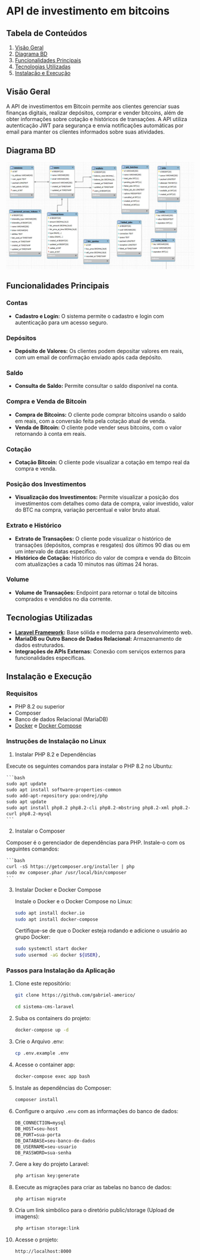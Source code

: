 # API de investimento em bitcoins

## Tabela de Conteúdos

1. [Visão Geral](#visão-geral)
2. [Diagrama BD](#diagrama-bd)
3. [Funcionalidades Principais](#funcionalidades-principais)
4. [Tecnologias Utilizadas](#tecnologias-utilizadas)
5. [Instalação e Execução](#instalação-e-execução)

## Visão Geral

A API de investimentos em Bitcoin permite aos clientes gerenciar suas finanças digitais, realizar depósitos, comprar e vender bitcoins, além de obter informações sobre cotação e históricos de transações. A API utiliza autenticação JWT para segurança e envia notificações automáticas por email para manter os clientes informados sobre suas atividades.

## Diagrama BD

![Database Tables](database/images/bd_1.jpg)

## Funcionalidades Principais

### Contas

-   **Cadastro e Login:** O sistema permite o cadastro e login com autenticação para um acesso seguro.

### Depósitos

-  **Depósito de Valores:** Os clientes podem depositar valores em reais, com um email de confirmação enviado após cada depósito.

### Saldo

-   **Consulta de Saldo:** Permite consultar o saldo disponível na conta.

### Compra e Venda de Bitcoin

-   **Compra de Bitcoins:** O cliente pode comprar bitcoins usando o saldo em reais, com a conversão feita pela cotação atual de venda.
-   **Venda de Bitcoin:** O cliente pode vender seus bitcoins, com o valor retornando à conta em reais.

### Cotação

-   **Cotação Bitcoin:** O cliente pode visualizar a cotação em tempo real da compra e venda.

### Posição dos Investimentos

-   **Visualização dos Investimentos:** Permite visualizar a posição dos investimentos com detalhes como data de compra, valor investido, valor do BTC na compra, variação percentual e valor bruto atual.

### Extrato e Histórico

-   **Extrato de Transações:** O cliente pode visualizar o histórico de transações (depósitos, compras e resgates) dos últimos 90 dias ou em um intervalo de datas específico.
-   **Histórico de Cotação:** Histórico do valor de compra e venda do Bitcoin com atualizações a cada 10 minutos nas últimas 24 horas.

### Volume

-   **Volume de Transações:** Endpoint para retornar o total de bitcoins comprados e vendidos no dia corrente.

## Tecnologias Utilizadas

- **[Laravel Framework](https://laravel.com/):** Base sólida e moderna para desenvolvimento web.
- **MariaDB ou Outro Banco de Dados Relacional:** Armazenamento de dados estruturados.
- **Integrações de APIs Externas:** Conexão com serviços externos para funcionalidades específicas.

## Instalação e Execução

### Requisitos

-   PHP 8.2 ou superior
-   Composer
-   Banco de dados Relacional (MariaDB)
- [Docker](https://www.docker.com/) e [Docker Compose](https://docs.docker.com/compose/)

### Instruções de Instalação no Linux

1. Instalar PHP 8.2 e Dependências

Execute os seguintes comandos para instalar o PHP 8.2 no Ubuntu:

    ```bash
    sudo apt update
    sudo apt install software-properties-common
    sudo add-apt-repository ppa:ondrej/php
    sudo apt update
    sudo apt install php8.2 php8.2-cli php8.2-mbstring php8.2-xml php8.2-curl php8.2-mysql
    ```

2. Instalar o Composer

Composer é o gerenciador de dependências para PHP. Instale-o com os seguintes comandos:

    ```bash
    curl -sS https://getcomposer.org/installer | php
    sudo mv composer.phar /usr/local/bin/composer
    ```

3. Instalar Docker e Docker Compose

    Instale o Docker e o Docker Compose no Linux:

    ```bash
    sudo apt install docker.io
    sudo apt install docker-compose
    ```

    Certifique-se de que o Docker esteja rodando e adicione o usuário ao grupo Docker:

    ```bash
    sudo systemctl start docker
    sudo usermod -aG docker ${USER},
    ```


### Passos para Instalação da Aplicação
    
1. Clone este repositório:

    ```bash
    git clone https://github.com/gabriel-americo/
    ```

    ```bash
    cd sistema-cms-laravel
    ```

2. Suba os containers do projeto:

    ```bash
    docker-compose up -d
    ```

3. Crie o Arquivo .env:

    ```bash
    cp .env.example .env
    ```

4. Acesse o container app:

    ```bash
    docker-compose exec app bash
    ```

5. Instale as dependências do Composer:

    ```bash
    composer install
    ```

6. Configure o arquivo `.env` com as informações do banco de dados:

    ```env
    DB_CONNECTION=mysql
    DB_HOST=seu-host
    DB_PORT=sua-porta
    DB_DATABASE=seu-banco-de-dados
    DB_USERNAME=seu-usuario
    DB_PASSWORD=sua-senha
    ```

7. Gere a key do projeto Laravel:

    ```bash
    php artisan key:generate
    ```

8. Execute as migrações para criar as tabelas no banco de dados:

    ```bash
    php artisan migrate
    ```

9. Cria um link simbólico para o diretório public/storage (Upload de imagens):

    ```bash
    php artisan storage:link
    ```

10. Acesse o projeto:

    ```bash
    http://localhost:8000
    ```
